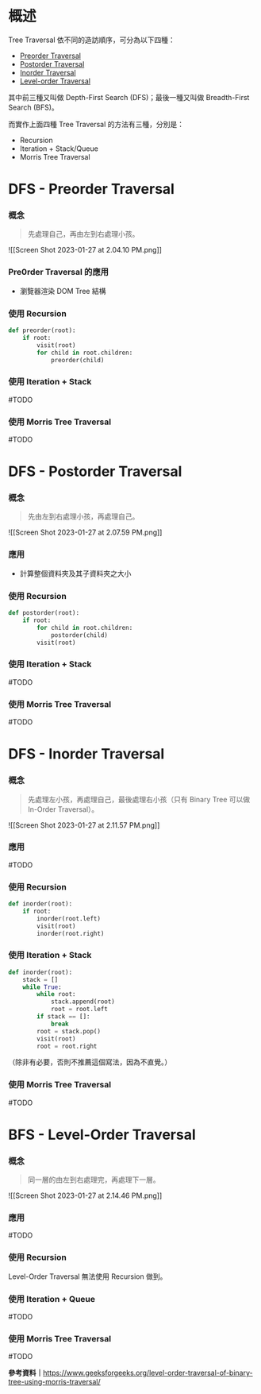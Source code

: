 # 概述

Tree Traversal 依不同的造訪順序，可分為以下四種：

- [Preorder Traversal](<#DFS - Preorder Traversal>)
- [Postorder Traversal](<#DFS - Postorder Traversal>)
- [Inorder Traversal](<#DFS - Inorder Traversal>)
- [Level-order Traversal](<#BFS - Level-Order Traversal>)

其中前三種又叫做 Depth-First Search (DFS)；最後一種又叫做 Breadth-First Search (BFS)。

而實作上面四種 Tree Traversal 的方法有三種，分別是：

- Recursion
- Iteration + Stack/Queue
- Morris Tree Traversal

# DFS - Preorder Traversal

### 概念

>先處理自己，再由左到右處理小孩。

![[Screen Shot 2023-01-27 at 2.04.10 PM.png]]

### Pre0rder Traversal 的應用

- 瀏覽器渲染 DOM Tree 結構

### 使用 Recursion

```Python
def preorder(root):
    if root:
        visit(root)
        for child in root.children:
            preorder(child)
```

### 使用 Iteration + Stack

#TODO

### 使用 Morris Tree Traversal

#TODO

# DFS - Postorder Traversal

### 概念

>先由左到右處理小孩，再處理自己。

![[Screen Shot 2023-01-27 at 2.07.59 PM.png]]

### 應用

- 計算整個資料夾及其子資料夾之大小

### 使用 Recursion

```Python
def postorder(root):
    if root:
        for child in root.children:
            postorder(child)
        visit(root)
```

### 使用 Iteration + Stack

#TODO

### 使用 Morris Tree Traversal

#TODO

# DFS - Inorder Traversal

### 概念

>先處理左小孩，再處理自己，最後處理右小孩（只有 Binary Tree 可以做 In-Order Traversal）。

![[Screen Shot 2023-01-27 at 2.11.57 PM.png]]

### 應用

#TODO

### 使用 Recursion

```Python
def inorder(root):
    if root:
        inorder(root.left)
        visit(root)
        inorder(root.right)
```

### 使用 Iteration + Stack

```Python
def inorder(root):
    stack = []
    while True:
        while root:
            stack.append(root)
            root = root.left
        if stack == []:
            break
        root = stack.pop()
        visit(root)
        root = root.right
```

（除非有必要，否則不推薦這個寫法，因為不直覺。）

### 使用 Morris Tree Traversal

#TODO

# BFS - Level-Order Traversal

### 概念

>同一層的由左到右處理完，再處理下一層。

![[Screen Shot 2023-01-27 at 2.14.46 PM.png]]

### 應用

#TODO

### 使用 Recursion

Level-Order Traversal 無法使用 Recursion 做到。

### 使用 Iteration + Queue

#TODO

### 使用 Morris Tree Traversal

#TODO

**參考資料｜**<https://www.geeksforgeeks.org/level-order-traversal-of-binary-tree-using-morris-traversal/>

